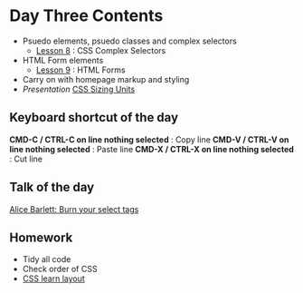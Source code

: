 # Day Three Contents

- Psuedo elements, psuedo classes and complex selectors
  - [Lesson 8](lesson08) : CSS Complex Selectors
- HTML Form elements
  - [Lesson 9](lesson09) : HTML Forms
- Carry on with homepage markup and styling
- _Presentation_ [CSS Sizing Units](https://docs.google.com/presentation/d/1vox2WTiGLu8tOXwtNJ1Js0ndd3oJaUC1MLsARYRR6jU/edit#slide=id.p)
  
## Keyboard shortcut of the day

**CMD-C / CTRL-C on line nothing selected** : Copy line
**CMD-V / CTRL-V on line nothing selected** : Paste line
**CMD-X / CTRL-X on line nothing selected** : Cut line

## Talk of the day

[Alice Barlett: Burn your select tags](https://www.youtube.com/watch?v=CUkMCQR4TpY)

## Homework

- Tidy all code
- Check order of CSS
- [CSS learn layout](http://learnlayout.com/)